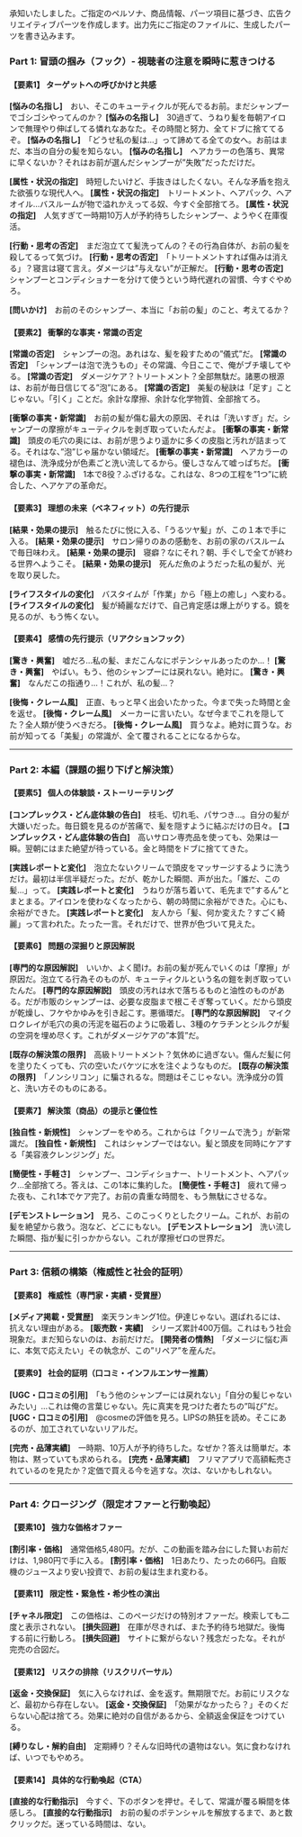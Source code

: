 


承知いたしました。ご指定のペルソナ、商品情報、パーツ項目に基づき、広告クリエイティブパーツを作成します。出力先にご指定のファイルに、生成したパーツを書き込みます。

### **Part 1: 冒頭の掴み（フック）- 視聴者の注意を瞬時に惹きつける**

#### **【要素1】 ターゲットへの呼びかけと共感**

  **[悩みの名指し]**　おい、そこのキューティクルが死んでるお前。まだシャンプーでゴシゴシやってんのか？
  **[悩みの名指し]**　30過ぎて、うねり髪を毎朝アイロンで無理やり伸ばしてる憐れなあなた。その時間と努力、全てドブに捨ててるぞ。
  **[悩みの名指し]**　「どうせ私の髪は…」って諦めてる全ての女へ。お前はまだ、本当の自分の髪を知らない。
  **[悩みの名指し]**　ヘアカラーの色落ち、異常に早くないか？それはお前が選んだシャンプーが”失敗”だっただけだ。

  **[属性・状況の指定]**　時短したいけど、手抜きはしたくない。そんな矛盾を抱えた欲張りな現代人へ。
  **[属性・状況の指定]**　トリートメント、ヘアパック、ヘアオイル…バスルームが物で溢れかえってる奴、今すぐ全部捨てろ。
  **[属性・状況の指定]**　人気すぎて一時期10万人が予約待ちしたシャンプー、ようやく在庫復活。

  **[行動・思考の否定]**　まだ泡立てて髪洗ってんの？その行為自体が、お前の髪を殺してるって気づけ。
  **[行動・思考の否定]**　「トリートメントすれば傷みは消える」？寝言は寝て言え。ダメージは”与えない”が正解だ。
  **[行動・思考の否定]**　シャンプーとコンディショナーを分けて使うという時代遅れの習慣、今すぐやめろ。

  **[問いかけ]**　お前のそのシャンプー、本当に「お前の髪」のこと、考えてるか？

#### **【要素2】 衝撃的な事実・常識の否定**

  **[常識の否定]**　シャンプーの泡。あれはな、髪を殺すための”儀式”だ。
  **[常識の否定]**　「シャンプーは泡で洗うもの」その常識、今日ここで、俺がブチ壊してやる。
  **[常識の否定]**　ダメージケア？トリートメント？全部無駄だ。諸悪の根源は、お前が毎日信じてる”泡”にある。
  **[常識の否定]**　美髪の秘訣は「足す」ことじゃない。「引く」ことだ。余計な摩擦、余計な化学物質、全部捨てろ。

  **[衝撃の事実・新常識]**　お前の髪が傷む最大の原因、それは「洗いすぎ」だ。シャンプーの摩擦がキューティクルを剥ぎ取っていたんだよ。
  **[衝撃の事実・新常識]**　頭皮の毛穴の奥には、お前が思うより遥かに多くの皮脂と汚れが詰まってる。それはな、”泡”じゃ届かない領域だ。
  **[衝撃の事実・新常識]**　ヘアカラーの褪色は、洗浄成分が色素ごと洗い流してるから。優しさなんて嘘っぱちだ。
  **[衝撃の事実・新常識]**　1本で8役？ふざけるな。これはな、8つの工程を”1つ”に統合した、ヘアケアの革命だ。

#### **【要素3】 理想の未来（ベネフィット）の先行提示**

  **[結果・効果の提示]**　触るたびに悦に入る、「うるツヤ髪」が、この１本で手に入る。
  **[結果・効果の提示]**　サロン帰りのあの感動を、お前の家のバスルームで毎日味わえ。
  **[結果・効果の提示]**　寝癖？なにそれ？朝、手ぐしで全てが終わる世界へようこそ。
  **[結果・効果の提示]**　死んだ魚のようだった私の髪が、光を取り戻した。

  **[ライフスタイルの変化]**　バスタイムが「作業」から「極上の癒し」へ変わる。
  **[ライフスタイルの変化]**　髪が綺麗なだけで、自己肯定感は爆上がりする。鏡を見るのが、もう怖くない。

#### **【要素4】 感情の先行提示（リアクションフック）**

  **[驚き・興奮]**　嘘だろ…私の髪、まだこんなにポテンシャルあったのか…！
  **[驚き・興奮]**　やばい。もう、他のシャンプーには戻れない。絶対に。
  **[驚き・興奮]**　なんだこの指通り…！これが、私の髪…？

  **[後悔・クレーム風]**　正直、もっと早く出会いたかった。今まで失った時間と金を返せ。
  **[後悔・クレーム風]**　メーカーに言いたい。なぜ今までこれを隠してた？全人類が使うべきだろ。
  **[後悔・クレーム風]**　買うなよ。絶対に買うな。お前が知ってる「美髪」の常識が、全て覆されることになるからな。

---

### **Part 2: 本編（課題の掘り下げと解決策）**

#### **【要素5】 個人の体験談・ストーリーテリング**

  **[コンプレックス・どん底体験の告白]**　枝毛、切れ毛、パサつき…。自分の髪が大嫌いだった。毎日鏡を見るのが苦痛で、髪を隠すように結ぶだけの日々。
  **[コンプレックス・どん底体験の告白]**　高いサロン専売品を使っても、効果は一瞬。翌朝にはまた絶望が待っている。金と時間をドブに捨ててきた。

  **[実践レポートと変化]**　泡立たないクリームで頭皮をマッサージするように洗うだけ。最初は半信半疑だった。だが、乾かした瞬間、声が出た。「誰だ、この髪…」って。
  **[実践レポートと変化]**　うねりが落ち着いて、毛先まで”するん”とまとまる。アイロンを使わなくなったから、朝の時間に余裕ができた。心にも、余裕ができた。
  **[実践レポートと変化]**　友人から「髪、何か変えた？すごく綺麗」って言われた。たった一言。それだけで、世界が色づいて見えた。

#### **【要素6】 問題の深掘りと原因解説**

  **[専門的な原因解説]**　いいか、よく聞け。お前の髪が死んでいくのは「摩擦」が原因だ。泡立てる行為そのものが、キューティクルという名の鎧を剥ぎ取っていたんだ。
  **[専門的な原因解説]**　頭皮の汚れは水で落ちるものと油性のものがある。だが市販のシャンプーは、必要な皮脂まで根こそぎ奪っていく。だから頭皮が乾燥し、フケやかゆみを引き起こす。悪循環だ。
  **[専門的な原因解説]**　マイクロクレイが毛穴の奥の汚泥を磁石のように吸着し、3種のケラチンとシルクが髪の空洞を埋め尽くす。これがダメージケアの”本質”だ。

  **[既存の解決策の限界]**　高級トリートメント？気休めに過ぎない。傷んだ髪に何を塗りたくっても、穴の空いたバケツに水を注ぐようなものだ。
  **[既存の解決策の限界]**　「ノンシリコン」に騙されるな。問題はそこじゃない。洗浄成分の質と、洗い方そのものにある。

#### **【要素7】 解決策（商品）の提示と優位性**

  **[独自性・新規性]**　シャンプーをやめろ。これからは「クリームで洗う」が新常識だ。
  **[独自性・新規性]**　これはシャンプーではない。髪と頭皮を同時にケアする「美容液クレンジング」だ。

  **[簡便性・手軽さ]**　シャンプー、コンディショナー、トリートメント、ヘアパック…全部捨てろ。答えは、この1本に集約した。
  **[簡便性・手軽さ]**　疲れて帰った夜も、これ1本でケア完了。お前の貴重な時間を、もう無駄にさせるな。

  **[デモンストレーション]**　見ろ、このこっくりとしたクリーム。これが、お前の髪を絶望から救う。泡など、どこにもない。
  **[デモンストレーション]**　洗い流した瞬間、指が髪に引っかからない。これが摩擦ゼロの世界だ。

---

### **Part 3: 信頼の構築（権威性と社会的証明）**

#### **【要素8】 権威性（専門家・実績・受賞歴）**

  **[メディア掲載・受賞歴]**　楽天ランキング1位。伊達じゃない。選ばれるには、抗えない理由がある。
  **[販売数・実績]**　シリーズ累計400万個。これはもう社会現象だ。まだ知らないのは、お前だけだ。
  **[開発者の情熱]**　「ダメージに悩む声に、本気で応えたい」その執念が、この”リペア”を産んだ。

#### **【要素9】 社会的証明（口コミ・インフルエンサー推薦）**

  **[UGC・口コミの引用]**　「もう他のシャンプーには戻れない」「自分の髪じゃないみたい」…これは俺の言葉じゃない。先に真実を見つけた者たちの”叫び”だ。
  **[UGC・口コミの引用]**　@cosmeの評価を見ろ。LIPSの熱狂を読め。そこにあるのが、加工されていないリアルだ。

  **[完売・品薄実績]**　一時期、10万人が予約待ちした。なぜか？答えは簡単だ。本物は、黙っていても求められる。
  **[完売・品薄実績]**　フリマアプリで高額転売されているのを見たか？定価で買える今を逃すな。次は、ないかもしれない。

---

### **Part 4: クロージング（限定オファーと行動喚起）**

#### **【要素10】 強力な価格オファー**

  **[割引率・価格]**　通常価格5,480円。だが、この動画を踏み台にした賢いお前だけは、1,980円で手に入る。
  **[割引率・価格]**　1日あたり、たったの66円。自販機のジュースより安い投資で、お前の髪は生まれ変わる。

#### **【要素11】 限定性・緊急性・希少性の演出**

  **[チャネル限定]**　この価格は、このページだけの特別オファーだ。検索しても二度と表示されない。
  **[損失回避]**　在庫が尽きれば、また予約待ち地獄だ。後悔する前に行動しろ。
  **[損失回避]**　サイトに繋がらない？残念だったな。それが完売の合図だ。

#### **【要素12】 リスクの排除（リスクリバーサル）**

  **[返金・交換保証]**　気に入らなければ、金を返す。無期限でだ。お前にリスクなど、最初から存在しない。
  **[返金・交換保証]**　「効果がなかったら？」そのくだらない心配は捨てろ。効果に絶対の自信があるから、全額返金保証をつけている。

  **[縛りなし・解約自由]**　定期縛り？そんな旧時代の遺物はない。気に食わなければ、いつでもやめろ。

#### **【要素14】 具体的な行動喚起（CTA）**

  **[直接的な行動指示]**　今すぐ、下のボタンを押せ。そして、常識が覆る瞬間を体感しろ。
  **[直接的な行動指示]**　お前の髪のポテンシャルを解放するまで、あと数クリックだ。迷っている時間は、ない。



